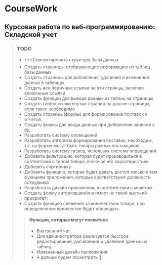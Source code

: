 # CourseWork
## Курсовая работа по веб-программированию: Складской учет

> ### TODO
>  - :zap::zap::zap:Спроектировать структуру базы данных
>  - Создать страницы, отображающие информацию из таблиц базы данных
>  - Создать страницы для добавления, удаления и изменения данных в таблицах
>  - Создать все перичные ссылки на эти странцы, включая вложенные ссылки
>  - Создать функции для вывода данных из таблиц на страницы
>  - Создать гиперссылки внутри страниц на другие страницы, если такое необходимо
>  - Создать страницы(формы) для формирование поставок и отчетов
>  - Создать формы для ввода данных при добавлении записей в бд
>  - Разработать систему оповещений
>  - Разработать алгоритм формирования поставок, необходим, т.к. на форме могут быть товары разных поставщиков
>  - Разработать систему тасков, используя систему оповещений
>  - Добавить фильтрацию, которая будет производиться в соответсвии с типом товара, включая его характеристики
>  - Добавить сортировку
>  - Добавить функцию, которая будет давать доступ только к тем фукнциям приложения, которые соответствуют должности сотрудника
>  - Разработать дизайн приложения, в соответствии с макетом
>  - Создать форму авторизации(она имеет не такой высокий приоритет)
>  - Создать функцию слежения за количеством товара, при определенном количестве будет оповещать
>  
>> #### Функции, которые могут появиться
>> - Внутренний чат
>> - Для администратора реализуется быстрое редактирование, добавление и удаление данных из таблиц
>> - Измененный дизайн приложения
>> - А дальше будем посмотреть :eyes:
